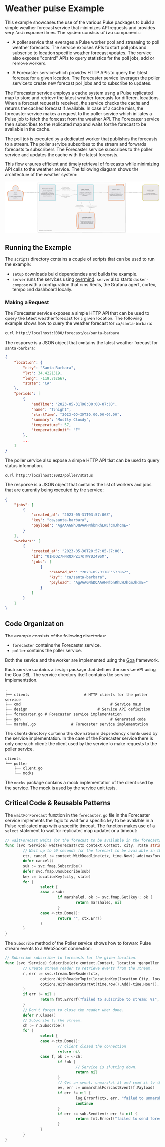 # Weather pulse Example

This example showcases the use of the various Pulse packages to build a simple
weather forecast service that minimizes API requests and provides very fast
response times. The system consists of two components:

- A poller service that leverages a Pulse worker pool and streaming to poll
  weather forecasts. The service exposes APIs to start poll jobs and subscribe
  to location specific weather forecast updates. The service also exposes
  "control" APIs to query statistics for the poll jobs, add or remove workers.

- A Forecaster service which provides HTTP APIs to query the latest forecast for
  a given location. The Forecaster service leverages the poller service to
  create new forecast poll jobs and to subscribe to updates. 

The Forecaster service employs a cache system using a Pulse replicated map to
store and retrieve the latest weather forecasts for different locations. When a
forecast request is received, the service checks the cache and returns the
cached forecast if available. In case of a cache miss, the forecaster service
makes a request to the poller service which initiates a Pulse job to fetch the
forecast from the weather API. The Forecaster service then subscribes to the
replicated map and waits for the forecast to be available in the cache.

The poll job is executed by a dedicated worker that publishes the forecasts to a
stream. The poller service subscribes to the stream and forwards forecasts to
subscribers. The Forecaster service subscribes to the poller service and updates
the cache with the latest forecasts. 

This flow ensures efficient and timely retrieval of forecasts while minimizing
API calls to the weather service.        The following diagram shows the architecture
of the weather system:

![Weather System Architecture](diagram/Weather%20System%20Services.svg)

## Running the Example

The `scripts` directory contains a couple of scripts that can be used to run the
example:

- `setup` downloads build dependencies and builds the example.
- `server` runs the services using
  [overmind](https://github.com/DarthSim/overmind). `server` also starts
  `docker-compose` with a configuration that runs Redis, the Grafana agent,
  cortex, tempo and dashboard locally.

### Making a Request

The Forecaster service exposes a simple HTTP API that can be used to query the
latest weather forecast for a given location. The following example shows how to
query the weather forecast for `ca/santa-barbara`:

```bash
curl http://localhost:8080/forecast/ca/santa-barbara
```

The response is a JSON object that contains the latest weather forecast for
`santa-barbara`:

```json
{
    "location": {
        "city": "Santa Barbara",
        "lat": 34.4221319,
        "long": -119.702667,
        "state": "CA"
    },
    "periods": [
        {
            "endTime": "2023-05-31T06:00:00-07:00",
            "name": "Tonight",
            "startTime": "2023-05-30T20:00:00-07:00",
            "summary": "Mostly Cloudy",
            "temperature": 57,
            "temperatureUnit": "F"
        },
        ...
    ]
}
```

The poller service also expose a simple HTTP API that can be used to query
status information.

```bash
curl http://localhost:8082/poller/status
```

The response is a JSON object that contains the list of workers and jobs that
are currently being executed by the service:

```json
{
    "jobs": [
        {
            "created_at": "2023-05-31T03:57:06Z",
            "key": "ca/santa-barbara",
            "payload": "AgAAAGNhDQAAAHNhbnRhLWJhcmJhcmE="
        }
    ],
    "workers": [
        {
            "created_at": "2023-05-30T20:57:05-07:00",
            "id": "01H1QZ7FNRQXPZ17KTWYDZ49SM",
            "jobs": [
                {
                    "created_at": "2023-05-31T03:57:06Z",
                    "key": "ca/santa-barbara",
                    "payload": "AgAAAGNhDQAAAHNhbnRhLWJhcmJhcmE="
                }
            ]
        }
    ]
}
```

## Code Organization

The example consists of the following directories:

- `forecaster` contains the Forecaster service.
- `poller` contains the poller service.

Both the service and the worker are implemented using the
[Goa](https://goa.design) framework.

Each service contains a `design` package that defines the service API using the Goa DSL.
The service directory itself contains the service implementation.

```
.
├── clients                         # HTTP clients for the poller service
├── cmd                                         # Service main
├── design                                # Service API definition
├── forecaster.go # Forecaster service implementation
├── gen                                         # Generated code
└── marshal.go                # Forecaster service implementation
```

The clients directory contains the downstream dependency clients used by the
service implementation. In the case of the Forecaster service there is only one
such client: the client used by the service to make requests to the poller
service.

```
clients
└── poller
    ├── client.go
    └── mocks
```

The `mocks` package contains a mock implementation of the client used by the
service. The mock is used by the service unit tests.


 ## Critical Code & Reusable Patterns

The `waitForForecast` function in the `forecaster.go` file in the Forecaster
service implements the logic to wait for a specific key to be available in a
Pulse replicated map with a specific timeout. The function makes use of a
`select` statement to wait for replicated map updates or a timeout:

```go
// waitForecast waits for the forecast to be available in the forecasts map.
func (svc *Service) waitForecast(ctx context.Context, city, state string) (string, error) {
        // Wait up to 10 seconds for the forecast to be available in the map.
        ctx, cancel := context.WithDeadline(ctx, time.Now().Add(maxForecastWaitDelay))
        defer cancel()
        sub := svc.fmap.Subscribe()
        defer svc.fmap.Unsubscribe(sub)
        key := locationKey(city, state)
        for {
                select {
                case <-sub:
                        if marshaled, ok := svc.fmap.Get(key); ok {
                                return marshaled, nil
                        }
                case <-ctx.Done():
                        return "", ctx.Err()
                }
        }
}
```

The `Subscribe` method of the Poller service shows how to forward Pulse stream events
to a WebSocket connection:

```go
// Subscribe subscribes to forecasts for the given location.
func (svc *Service) Subscribe(ctx context.Context, location *genpoller.CityAndState, sub genpoller.SubscribeServerStream) error {
        // Create stream reader to retrieve events from the stream.
        r, err := svc.stream.NewReader(ctx,
                options.WithReaderTopic(locationKey(location.City, location.State)),
                options.WithReaderStartAt(time.Now().Add(-time.Hour)),
        )
        if err != nil {
                return fmt.Errorf("failed to subscribe to stream: %s", err)
        }
        // Don't forget to close the reader when done.
        defer r.Close()
        // Subscribe to the stream.
        ch := r.Subscribe()
        for {
                select {
                case <-ctx.Done():
                        // Client closed the connection
                        return nil
                case f, ok := <-ch:
                        if !ok {
                                // Service is shutting down.
                                return nil
                        }
                        // Got an event, unmarshal it and send it to the client.
                        ev, err := unmarshalForecastEvent(f.Payload)
                        if err != nil {
                                log.Errorf(ctx, err, "failed to unmarshal forecast event")
                                continue
                        }
                        if err := sub.Send(ev); err != nil {
                                return fmt.Errorf("failed to send forecast: %s", err)
                        }
                }
        }
}
```